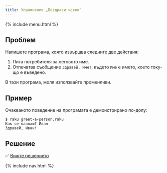 ```yaml
---
title: Упражнение „Поздрави човек“
---
```


{% include menu.html %}

## Проблем

Напишете програма, която извършва следните две действия:

1. Пита потребителя за неговото име.
2. Отпечатва съобщение `Здравей, Име!`, където `Име` е името, което току-що е въведено.

В тази програма, моля използвайте променливи.

## Пример

Очакваното поведение на програмата е демонстрирано по-долу:

```console
$ raku greet-a-person.raku
Как се казваш? Иван
Здравей, Иван!
```

## Решение

✅ [Вижте решението](solution)

{% include nav.html %}